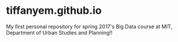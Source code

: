 # tiffanyem.github.io
My first personal repository for spring 2017's Big Data course at MIT, Department of Urban Studies and Planning!!
